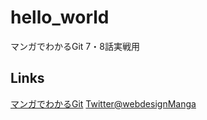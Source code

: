 # hello_world
マンガでわかるGit 7・8話実戦用

## Links
[マンガでわかるGit](https://next.rikunabi.com/journal/20161209_t12_iq/)
[Twitter@webdesignManga](https://twitter.com/webdesignManga)

